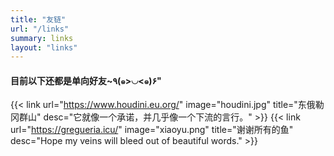 ```yaml
---
title: "友链"
url: "/links"
summary: links
layout: "links"
---
```

#### 目前以下还都是单向好友~٩(๑>◡<๑)۶"
{{< link url="https://www.houdini.eu.org/" image="houdini.jpg" title="东俄勒冈群山" desc="它就像一个承诺，并几乎像一个下流的言行。" >}}
{{< link url="https://gregueria.icu/" image="xiaoyu.png" title="谢谢所有的鱼" desc="Hope my veins will bleed out of beautiful words." >}}